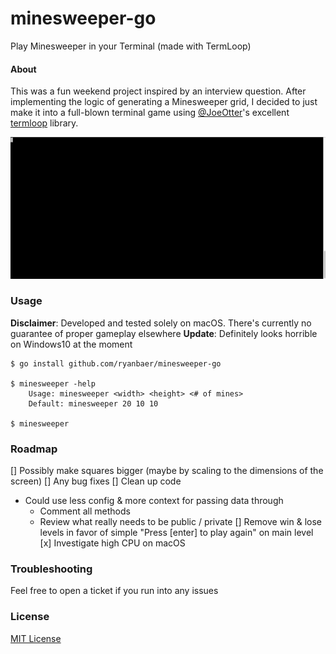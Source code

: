 # minesweeper-go
Play Minesweeper in your Terminal (made with TermLoop)

#### About

This was a fun weekend project inspired by an interview question.
After implementing the logic of generating a Minesweeper grid, I decided to just make it into a full-blown terminal game using
[@JoeOtter](https://github.com/JoelOtter)'s excellent [termloop](https://github.com/JoelOtter/termloop) library.

![](https://github.com/ryanbaer/minesweeper-go/blob/master/images/preview.gif?raw=true)




### Usage
**Disclaimer**: Developed and tested solely on macOS. There's currently no guarantee of proper gameplay elsewhere
**Update**: Definitely looks horrible on Windows10 at the moment
```
$ go install github.com/ryanbaer/minesweeper-go

$ minesweeper -help
	Usage: minesweeper <width> <height> <# of mines>
	Default: minesweeper 20 10 10

$ minesweeper
```

### Roadmap
[] Possibly make squares bigger (maybe by scaling to the dimensions of the screen)
[] Any bug fixes
[] Clean up code
  - Could use less config & more context for passing data through
	- Comment all methods
	- Review what really needs to be public / private
[]  Remove win & lose levels in favor of simple "Press [enter] to play again" on main level
[x] Investigate high CPU on macOS

### Troubleshooting
Feel free to open a ticket if you run into any issues


### License

[MIT License](https://github.com/ryanbaer/minesweeper-go/blob/master/LICENSE/)
